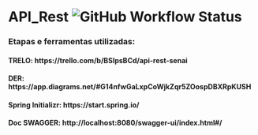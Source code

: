 # API_Rest ![GitHub Workflow Status](https://img.shields.io/github/actions/workflow/status/rosaolive22/API_Rest/maven)
<h3>Etapas e ferramentas utilizadas:</h3>
<h4> TRELO: https://trello.com/b/BSIpsBCd/api-rest-senai</h4>
<h4> DER: https://app.diagrams.net/#G14nfwGaLxpCoWjkZqr5ZOospDBXRpKUSH</h4>
<h4> Spring Initializr: https://start.spring.io/</h4>
<h4> Doc SWAGGER: http://localhost:8080/swagger-ui/index.html#/ </h4>

